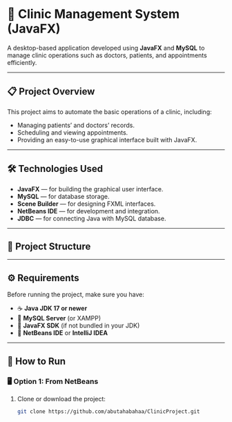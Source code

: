 # 🏥 Clinic Management System (JavaFX)

A desktop-based application developed using **JavaFX** and **MySQL** to manage clinic operations such as doctors, patients, and appointments efficiently.

---

## 📋 Project Overview
This project aims to automate the basic operations of a clinic, including:
- Managing patients’ and doctors’ records.
- Scheduling and viewing appointments.
- Providing an easy-to-use graphical interface built with JavaFX.

---

## 🛠️ Technologies Used
- **JavaFX** — for building the graphical user interface.
- **MySQL** — for database storage.
- **Scene Builder** — for designing FXML interfaces.
- **NetBeans IDE** — for development and integration.
- **JDBC** — for connecting Java with MySQL database.

---

## 📁 Project Structure

---

## ⚙️ Requirements

Before running the project, make sure you have:
- ☕ **Java JDK 17 or newer**
- 🧱 **MySQL Server** (or XAMPP)
- 🧩 **JavaFX SDK** (if not bundled in your JDK)
- 🧰 **NetBeans IDE** or **IntelliJ IDEA**

---

## 🚀 How to Run

### 🖥️ Option 1: From NetBeans
1. Clone or download the project:
   ```bash
   git clone https://github.com/abutahabahaa/ClinicProject.git
